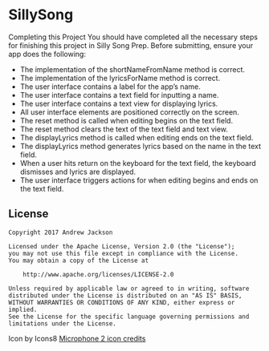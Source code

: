 # SillySong

Completing this Project
You should have completed all the necessary steps for finishing this project in Silly Song Prep. Before submitting, ensure your app does the following:

* The implementation of the shortNameFromName method is correct.
* The implementation of the lyricsForName method is correct.
* The user interface contains a label for the app’s name.
* The user interface contains a text field for inputting a name.
* The user interface contains a text view for displaying lyrics.
* All user interface elements are positioned correctly on the screen.
* The reset method is called when editing begins on the text field.
* The reset method clears the text of the text field and text view.
* The displayLyrics method is called when editing ends on the text field.
* The displayLyrics method generates lyrics based on the name in the text field.
* When a user hits return on the keyboard for the text field, the keyboard dismisses and lyrics are displayed.
* The user interface triggers actions for when editing begins and ends on the text field.

## License

    Copyright 2017 Andrew Jackson

    Licensed under the Apache License, Version 2.0 (the "License");
    you may not use this file except in compliance with the License.
    You may obtain a copy of the License at

        http://www.apache.org/licenses/LICENSE-2.0

    Unless required by applicable law or agreed to in writing, software
    distributed under the License is distributed on an "AS IS" BASIS,
    WITHOUT WARRANTIES OR CONDITIONS OF ANY KIND, either express or implied.
    See the License for the specific language governing permissions and
    limitations under the License.

Icon by Icons8
<a href="https://icons8.com/icon/43637/Microphone-2">Microphone 2 icon credits</a>
